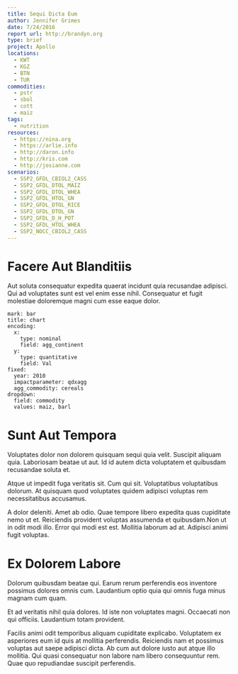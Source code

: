 ```yaml
---
title: Sequi Dicta Eum
author: Jennifer Grimes
date: 7/24/2016
report url: http://brandyn.org
type: brief
project: Apollo
locations:
  - KWT
  - KGZ
  - BTN
  - TUR
commodities:
  - pstr
  - sbol
  - cott
  - maiz
tags:
  - nutrition
resources:
  - https://nina.org
  - https://arlie.info
  - http://daron.info
  - http://kris.com
  - http://josianne.com
scenarios:
  - SSP2_GFDL_CBIOL2_CASS
  - SSP2_GFDL_DTOL_MAIZ
  - SSP2_GFDL_DTOL_WHEA
  - SSP2_GFDL_HTOL_GN
  - SSP2_GFDL_DTOL_RICE
  - SSP2_GFDL_DTOL_GN
  - SSP2_GFDL_D_H_POT
  - SSP2_GFDL_HTOL_WHEA
  - SSP2_NOCC_CBIOL2_CASS
---
```

# Facere Aut Blanditiis
Aut soluta consequatur expedita quaerat incidunt quia recusandae adipisci. Qui ad voluptates sunt est vel enim esse nihil. Consequatur et fugit molestiae doloremque magni cum esse eaque dolor.

```vis
mark: bar
title: chart
encoding:
  x:
    type: nominal
    field: agg_continent
  y:
    type: quantitative
    field: Val
fixed:
  year: 2010
  impactparameter: qdxagg
  agg_commodity: cereals
dropdown:
  field: commodity
  values: maiz, barl
```

# Sunt Aut Tempora
Voluptates dolor non dolorem quisquam sequi quia velit. Suscipit aliquam quia. Laboriosam beatae ut aut. Id id autem dicta voluptatem et quibusdam recusandae soluta et.
 Atque ut impedit fuga veritatis sit. Cum qui sit. Voluptatibus voluptatibus dolorum. At quisquam quod voluptates quidem adipisci voluptas rem necessitatibus accusamus.
 A dolor deleniti. Amet ab odio. Quae tempore libero expedita quas cupiditate nemo ut et. Reiciendis provident voluptas assumenda et quibusdam.Non ut in odit modi illo. Error qui modi est est. Mollitia laborum ad at. Adipisci animi fugit voluptas.

# Ex Dolorem Labore
Dolorum quibusdam beatae qui. Earum rerum perferendis eos inventore possimus dolores omnis cum. Laudantium optio quia qui omnis fuga minus magnam cum quam.
 Et ad veritatis nihil quia dolores. Id iste non voluptates magni. Occaecati non qui officiis. Laudantium totam provident.
 Facilis animi odit temporibus aliquam cupiditate explicabo. Voluptatem ex asperiores eum id quis at mollitia perferendis. Reiciendis nam et possimus voluptas aut saepe adipisci dicta. Ab cum aut dolore iusto aut atque illo mollitia. Qui quasi consequatur non labore nam libero consequuntur rem. Quae quo repudiandae suscipit perferendis.
